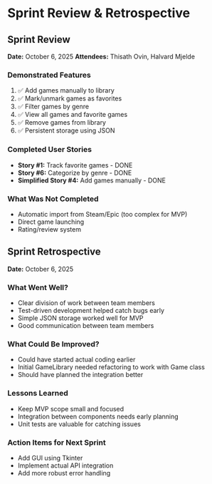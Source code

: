 # Sprint Review & Retrospective

## Sprint Review
**Date:** October 6, 2025
**Attendees:** Thisath Ovin, Halvard Mjelde

### Demonstrated Features
1. ✅ Add games manually to library
2. ✅ Mark/unmark games as favorites
3. ✅ Filter games by genre
4. ✅ View all games and favorite games
5. ✅ Remove games from library
6. ✅ Persistent storage using JSON

### Completed User Stories
- **Story #1:** Track favorite games - DONE
- **Story #6:** Categorize by genre - DONE  
- **Simplified Story #4:** Add games manually - DONE

### What Was Not Completed
- Automatic import from Steam/Epic (too complex for MVP)
- Direct game launching
- Rating/review system

## Sprint Retrospective
**Date:** October 6, 2025

### What Went Well?
- Clear division of work between team members
- Test-driven development helped catch bugs early
- Simple JSON storage worked well for MVP
- Good communication between team members

### What Could Be Improved?
- Could have started actual coding earlier
- Initial GameLibrary needed refactoring to work with Game class
- Should have planned the integration better

### Lessons Learned
- Keep MVP scope small and focused
- Integration between components needs early planning
- Unit tests are valuable for catching issues

### Action Items for Next Sprint
- Add GUI using Tkinter
- Implement actual API integration
- Add more robust error handling